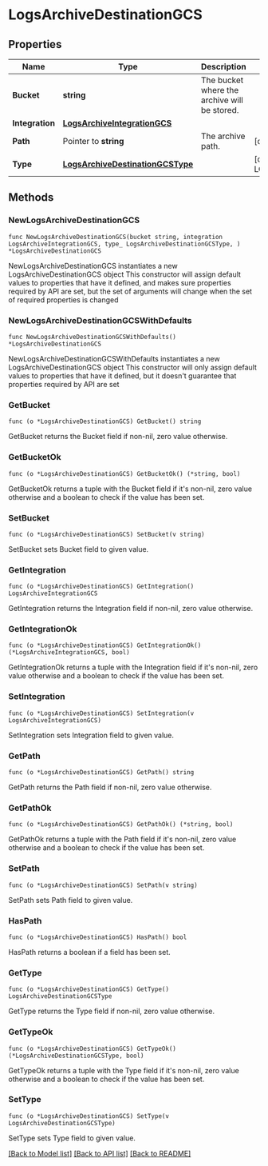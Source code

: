 # LogsArchiveDestinationGCS

## Properties

Name | Type | Description | Notes
------------ | ------------- | ------------- | -------------
**Bucket** | **string** | The bucket where the archive will be stored. | 
**Integration** | [**LogsArchiveIntegrationGCS**](LogsArchiveIntegrationGCS.md) |  | 
**Path** | Pointer to **string** | The archive path. | [optional] 
**Type** | [**LogsArchiveDestinationGCSType**](LogsArchiveDestinationGCSType.md) |  | [default to LOGSARCHIVEDESTINATIONGCSTYPE_GCS]

## Methods

### NewLogsArchiveDestinationGCS

`func NewLogsArchiveDestinationGCS(bucket string, integration LogsArchiveIntegrationGCS, type_ LogsArchiveDestinationGCSType, ) *LogsArchiveDestinationGCS`

NewLogsArchiveDestinationGCS instantiates a new LogsArchiveDestinationGCS object
This constructor will assign default values to properties that have it defined,
and makes sure properties required by API are set, but the set of arguments
will change when the set of required properties is changed

### NewLogsArchiveDestinationGCSWithDefaults

`func NewLogsArchiveDestinationGCSWithDefaults() *LogsArchiveDestinationGCS`

NewLogsArchiveDestinationGCSWithDefaults instantiates a new LogsArchiveDestinationGCS object
This constructor will only assign default values to properties that have it defined,
but it doesn't guarantee that properties required by API are set

### GetBucket

`func (o *LogsArchiveDestinationGCS) GetBucket() string`

GetBucket returns the Bucket field if non-nil, zero value otherwise.

### GetBucketOk

`func (o *LogsArchiveDestinationGCS) GetBucketOk() (*string, bool)`

GetBucketOk returns a tuple with the Bucket field if it's non-nil, zero value otherwise
and a boolean to check if the value has been set.

### SetBucket

`func (o *LogsArchiveDestinationGCS) SetBucket(v string)`

SetBucket sets Bucket field to given value.


### GetIntegration

`func (o *LogsArchiveDestinationGCS) GetIntegration() LogsArchiveIntegrationGCS`

GetIntegration returns the Integration field if non-nil, zero value otherwise.

### GetIntegrationOk

`func (o *LogsArchiveDestinationGCS) GetIntegrationOk() (*LogsArchiveIntegrationGCS, bool)`

GetIntegrationOk returns a tuple with the Integration field if it's non-nil, zero value otherwise
and a boolean to check if the value has been set.

### SetIntegration

`func (o *LogsArchiveDestinationGCS) SetIntegration(v LogsArchiveIntegrationGCS)`

SetIntegration sets Integration field to given value.


### GetPath

`func (o *LogsArchiveDestinationGCS) GetPath() string`

GetPath returns the Path field if non-nil, zero value otherwise.

### GetPathOk

`func (o *LogsArchiveDestinationGCS) GetPathOk() (*string, bool)`

GetPathOk returns a tuple with the Path field if it's non-nil, zero value otherwise
and a boolean to check if the value has been set.

### SetPath

`func (o *LogsArchiveDestinationGCS) SetPath(v string)`

SetPath sets Path field to given value.

### HasPath

`func (o *LogsArchiveDestinationGCS) HasPath() bool`

HasPath returns a boolean if a field has been set.

### GetType

`func (o *LogsArchiveDestinationGCS) GetType() LogsArchiveDestinationGCSType`

GetType returns the Type field if non-nil, zero value otherwise.

### GetTypeOk

`func (o *LogsArchiveDestinationGCS) GetTypeOk() (*LogsArchiveDestinationGCSType, bool)`

GetTypeOk returns a tuple with the Type field if it's non-nil, zero value otherwise
and a boolean to check if the value has been set.

### SetType

`func (o *LogsArchiveDestinationGCS) SetType(v LogsArchiveDestinationGCSType)`

SetType sets Type field to given value.



[[Back to Model list]](../README.md#documentation-for-models) [[Back to API list]](../README.md#documentation-for-api-endpoints) [[Back to README]](../README.md)


